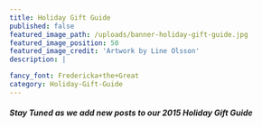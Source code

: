 ```yaml
---
title: Holiday Gift Guide
published: false
featured_image_path: /uploads/banner-holiday-gift-guide.jpg
featured_image_position: 50
featured_image_credit: 'Artwork by Line Olsson'
description: |

fancy_font: Fredericka+the+Great
category: Holiday-Gift-Guide
---
```

##### Stay Tuned as we add new posts to our 2015 Holiday Gift Guide